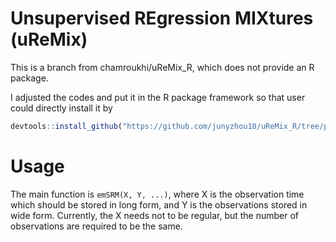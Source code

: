 # Unsupervised REgression MIXtures (uReMix) 

This is a branch from chamroukhi/uReMix_R, which does not provide an R package.

I adjusted the codes and put it in the R package framework so that user could directly install it by 

```r
devtools::install_github("https://github.com/junyzhou10/uReMix_R/tree/packageVersion")
```


# Usage

The main function is `emSRM(X, Y, ...)`, where X is the observation time which should be stored in long form, and Y is the observations stored in wide form. Currently, the X needs not to be regular, but the number of observations are required to be the same.
